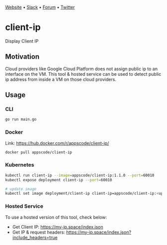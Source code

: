 [Website](https://appscode.com) • [Slack](https://slack.appscode.com) • [Forum](https://discuss.appscode.com) • [Twitter](https://twitter.com/AppsCodeHQ)

# client-ip
Display Client IP

## Motivation
Cloud providers like Google Cloud Platform does not assign public ip to an interface on the VM. This tool & hosted service can be used to detect public ip address from inside a VM on those cloud providers. 

## Usage
### CLI
```bash
go run main.go
```
### Docker
Link: https://hub.docker.com/r/appscode/client-ip/
```bash
docker pull appscode/client-ip
```
### Kubernetes
```bash
kubectl run client-ip --image=appscode/client-ip:1.1.0 --port=60010
kubectl expose deployment client-ip --port=60010

# update image
kubectl set image deployment/client-ip client-ip=appscode/client-ip:<updated-tag>
```
### Hosted Service
To use a hosted version of this tool, check below:
* Get Client IP: https://my-ip.space/index.json
* Get IP & request headers: https://my-ip.space/index.json?include_headers=true
